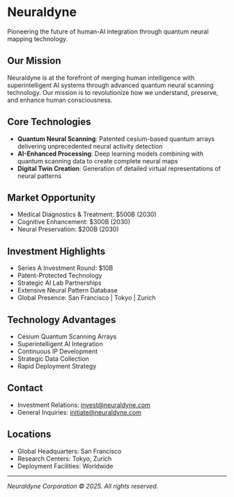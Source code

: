 # Neuraldyne

Pioneering the future of human-AI integration through quantum neural mapping technology.

## Our Mission

Neuraldyne is at the forefront of merging human intelligence with superintelligent AI systems through advanced quantum neural scanning technology. Our mission is to revolutionize how we understand, preserve, and enhance human consciousness.

## Core Technologies

- **Quantum Neural Scanning**: Patented cesium-based quantum arrays delivering unprecedented neural activity detection
- **AI-Enhanced Processing**: Deep learning models combining with quantum scanning data to create complete neural maps
- **Digital Twin Creation**: Generation of detailed virtual representations of neural patterns

## Market Opportunity

- Medical Diagnostics & Treatment: $500B (2030)
- Cognitive Enhancement: $300B (2030)
- Neural Preservation: $200B (2030)

## Investment Highlights

- Series A Investment Round: $10B
- Patent-Protected Technology
- Strategic AI Lab Partnerships
- Extensive Neural Pattern Database
- Global Presence: San Francisco | Tokyo | Zurich

## Technology Advantages

- Cesium Quantum Scanning Arrays
- Superintelligent AI Integration
- Continuous IP Development
- Strategic Data Collection
- Rapid Deployment Strategy

## Contact

- Investment Relations: invest@neuraldyne.com
- General Inquiries: initiate@neuraldyne.com

## Locations

- Global Headquarters: San Francisco
- Research Centers: Tokyo, Zurich
- Deployment Facilities: Worldwide

---

*Neuraldyne Corporation © 2025. All rights reserved.*
